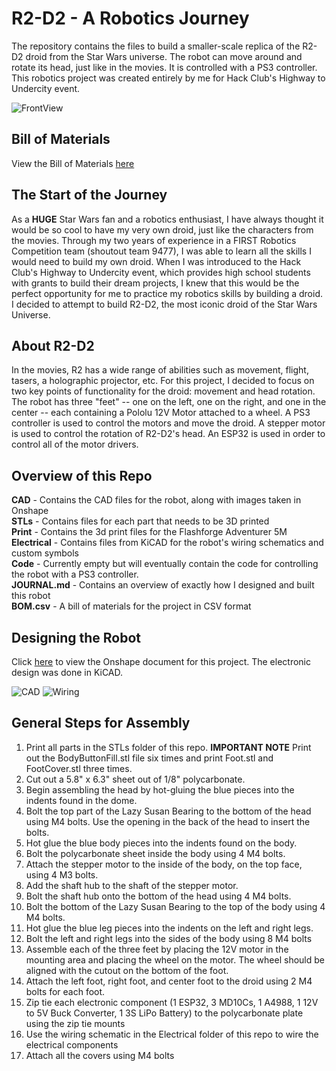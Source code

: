 # R2-D2 - A Robotics Journey
The repository contains the files to build a smaller-scale replica of the R2-D2 droid from the Star Wars universe. The robot can move around and rotate its head, just like in the movies. It is controlled with a PS3 controller. This robotics project was created entirely by me for Hack Club's Highway to Undercity event.

![FrontView](https://github.com/user-attachments/assets/d2635e25-edf3-48ef-bb5e-4dde339aea2e)

## Bill of Materials
View the Bill of Materials [here](https://docs.google.com/spreadsheets/d/11K8ikvZwUrrph38blHlkMEm7u3jJ6bzhOUvdLzmd2ws/edit?usp=sharing)

## The Start of the Journey
As a **HUGE** Star Wars fan and a robotics enthusiast, I have always thought it would be so cool to have my very own droid, just like the characters from the movies. Through my two years of experience in a FIRST Robotics Competition team (shoutout team 9477), I was able to learn all the skills I would need to build my own droid. When I was introduced to the Hack Club's Highway to Undercity event, which provides high school students with grants to build their dream projects, I knew that this would be the perfect opportunity for me to practice my robotics skills by building a droid. I decided to attempt to build R2-D2, the most iconic droid of the Star Wars Universe.

## About R2-D2
In the movies, R2 has a wide range of abilities such as movement, flight, tasers, a holographic projector, etc. For this project, I decided to focus on two key points of functionality for the droid: movement and head rotation. The robot has three "feet" -- one on the left, one on the right, and one in the center -- each containing a Pololu 12V Motor attached to a wheel. A PS3 controller is used to control the motors and move the droid. A stepper motor is used to control the rotation of R2-D2's head. An ESP32 is used in order to control all of the motor drivers.

## Overview of this Repo
**CAD** - Contains the CAD files for the robot, along with images taken in Onshape <br>
**STLs** - Contains files for each part that needs to be 3D printed <br>
**Print** - Contains the 3d print files for the Flashforge Adventurer 5M <br>
**Electrical** - Contains files from KiCAD for the robot's wiring schematics and custom symbols <br>
**Code** - Currently empty but will eventually contain the code for controlling the robot with a PS3 controller. <br>
**JOURNAL.md** - Contains an overview of exactly how I designed and built this robot <br>
**BOM.csv** - A bill of materials for the project in CSV format <br>

## Designing the Robot
Click [here](https://cad.onshape.com/documents/fbad7fda3dbb0b1c2d9d3e12/w/7637877b99adba1fcadbcc49/e/54e6ed0ce40017a6b8cdbd53?renderMode=0&uiState=683df9a55faa163533b4a26a) to view the Onshape document for this project. 
The electronic design was done in KiCAD. 

![CAD](https://github.com/user-attachments/assets/651a82ae-2b5c-4b16-a0b7-7637af21a6b9)
![Wiring](https://github.com/user-attachments/assets/31a58c11-a1ca-4079-acc8-2c377f85e308)

## General Steps for Assembly
1. Print all parts in the STLs folder of this repo. **IMPORTANT NOTE** Print out the BodyButtonFill.stl file six times and print Foot.stl and FootCover.stl three times.
2. Cut out a 5.8" x 6.3" sheet out of 1/8" polycarbonate.
3. Begin assembling the head by hot-gluing the blue pieces into the indents found in the dome.
4. Bolt the top part of the Lazy Susan Bearing to the bottom of the head using M4 bolts. Use the opening in the back of the head to insert the bolts.
5. Hot glue the blue body pieces into the indents found on the body.
6. Bolt the polycarbonate sheet inside the body using 4 M4 bolts.
7. Attach the stepper motor to the inside of the body, on the top face, using 4 M3 bolts.
8. Add the shaft hub to the shaft of the stepper motor.
9. Bolt the shaft hub onto the bottom of the head using 4 M4 bolts.
10. Bolt the bottom of the Lazy Susan Bearing to the top of the body using 4 M4 bolts.
11. Hot glue the blue leg pieces into the indents on the left and right legs.
12. Bolt the left and right legs into the sides of the body using 8 M4 bolts
13. Assemble each of the three feet by placing the 12V motor in the mounting area and placing the wheel on the motor. The wheel should be aligned with the cutout on the bottom of the foot.
14. Attach the left foot, right foot, and center foot to the droid using 2 M4 bolts for each foot.
15. Zip tie each electronic component (1 ESP32, 3 MD10Cs, 1 A4988, 1 12V to 5V Buck Converter, 1 3S LiPo Battery) to the polycarbonate plate using the zip tie mounts
16. Use the wiring schematic in the Electrical folder of this repo to wire the electrical components
17. Attach all the covers using M4 bolts
